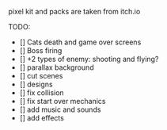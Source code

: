 pixel kit and packs are taken from itch.io

TODO:
- [] Cats death and game over screens
- [] Boss firing
- [] +2 types of enemy: shooting and flying?
- [] parallax background
- [] cut scenes
- [] designs
- [] fix collision
- [] fix start over mechanics
- [] add music and sounds
- [] add effects